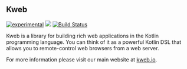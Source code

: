## Kweb

[![experimental](http://badges.github.io/stability-badges/dist/experimental.svg)](http://github.com/badges/stability-badges) [![](https://jitpack.io/v/sanity/kweb.svg)](https://jitpack.io/#sanity/kweb) [![Build Status](https://travis-ci.org/sanity/kweb.svg?branch=master)](https://travis-ci.org/sanity/kweb)

Kweb is a library for building rich web applications in the Kotlin programming language. You can think of it as a 
powerful Kotlin DSL that allows you to remote-control web browsers from a web server.

For more information please visit our main website at [kweb.io](http://kweb.io/).

